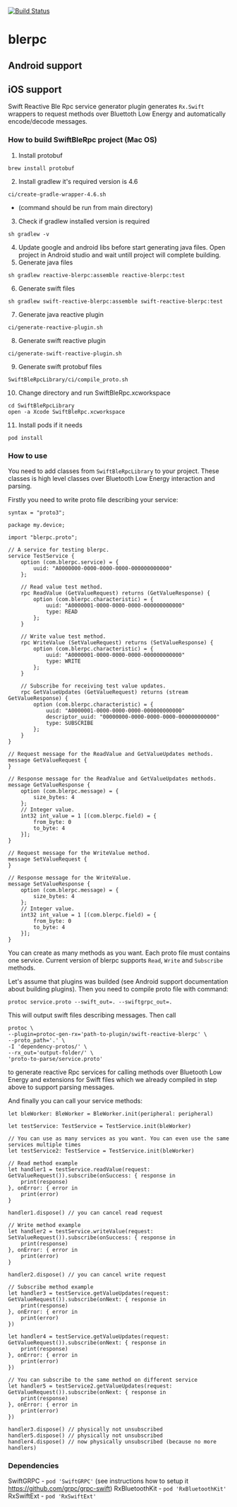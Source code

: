 [![Build Status](https://travis-ci.org/Monnoroch/blerpc-android.svg?branch=master)](https://travis-ci.org/Monnoroch/blerpc-android)

# blerpc

## Android support


## iOS support
Swift Reactive Ble Rpc service generator plugin generates `Rx.Swift` wrappers to request methods over Bluettoth Low Energy and automatically encode/decode messages.

### How to build SwiftBleRpc project (Mac OS)
1. Install protobuf
```
brew install protobuf
```
2. Install gradlew it's required version is 4.6
```
ci/create-gradle-wrapper-4.6.sh
```
* (command should be run from main directory)
3. Check if gradlew installed version is required
```
sh gradlew -v
```
4. Update google and android libs before start generating java files. Open project in Android studio and wait untill project will complete building. 
5. Generate java files
```
sh gradlew reactive-blerpc:assemble reactive-blerpc:test
```
6. Generate swift files
```
sh gradlew swift-reactive-blerpc:assemble swift-reactive-blerpc:test
```
7. Generate java reactive plugin
```
ci/generate-reactive-plugin.sh
```
8. Generate swift reactive plugin
```
ci/generate-swift-reactive-plugin.sh
```
9. Generate swift protobuf files
```
SwiftBleRpcLibrary/ci/compile_proto.sh
```
10. Change directory and run SwiftBleRpc.xcworkspace
```
cd SwiftBleRpcLibrary
open -a Xcode SwiftBleRpc.xcworkspace
```
11. Install pods if it needs
```
pod install
``` 

### How to use
You need to add classes from `SwiftBleRpcLibrary` to your project. These classes is high level classes over Bluetooth Low Energy interaction and parsing.

Firstly you need to write proto file describing your service:

```
syntax = "proto3";

package my.device;

import "blerpc.proto";

// A service for testing blerpc.
service TestService {
    option (com.blerpc.service) = {
        uuid: "A0000000-0000-0000-0000-000000000000"
    };

    // Read value test method.
    rpc ReadValue (GetValueRequest) returns (GetValueResponse) {
        option (com.blerpc.characteristic) = {
            uuid: "A0000001-0000-0000-0000-000000000000"
            type: READ
        };
    }

    // Write value test method.
    rpc WriteValue (SetValueRequest) returns (SetValueResponse) {
        option (com.blerpc.characteristic) = {
            uuid: "A0000001-0000-0000-0000-000000000000"
            type: WRITE
        };
    }

    // Subscribe for receiving test value updates.
    rpc GetValueUpdates (GetValueRequest) returns (stream GetValueResponse) {
        option (com.blerpc.characteristic) = {
            uuid: "A0000001-0000-0000-0000-000000000000"
            descriptor_uuid: "00000000-0000-0000-0000-000000000000"
            type: SUBSCRIBE
        };
    }
}

// Request message for the ReadValue and GetValueUpdates methods.
message GetValueRequest {
}

// Response message for the ReadValue and GetValueUpdates methods.
message GetValueResponse {
    option (com.blerpc.message) = {
        size_bytes: 4
    };
    // Integer value.
    int32 int_value = 1 [(com.blerpc.field) = {
        from_byte: 0
        to_byte: 4
    }];
}

// Request message for the WriteValue method.
message SetValueRequest {
}

// Response message for the WriteValue.
message SetValueResponse {
    option (com.blerpc.message) = {
        size_bytes: 4
    };
    // Integer value.
    int32 int_value = 1 [(com.blerpc.field) = {
        from_byte: 0
        to_byte: 4
    }];
}
```
You can create as many methods as you want. Each proto file must contains one service. Current version of blerpc supports `Read`, `Write` and `Subscribe` methods.

Let's assume that plugins was builded (see Android support documentation about building plugins). Then you need to compile proto file with command:

```
protoc service.proto --swift_out=. --swiftgrpc_out=.
```
This will output swift files describing messages. Then call

```
protoc \
--plugin=protoc-gen-rx='path-to-plugin/swift-reactive-blerpc' \
--proto_path='.' \
-I 'dependency-protos/' \
--rx_out='output-folder/' \
'proto-to-parse/service.proto'
```

to generate reactive Rpc services for calling methods over Bluetooth Low Energy and extensions for Swift files which we already compiled in step above to support  parsing messages.

And finally you can call your service methods:

```
let bleWorker: BleWorker = BleWorker.init(peripheral: peripheral)

let testService: TestService = TestService.init(bleWorker)

// You can use as many services as you want. You can even use the same services multiple times
let testService2: TestService = TestService.init(bleWorker)

// Read method example
let handler1 = testService.readValue(request: GetValueRequest()).subscribe(onSuccess: { response in
    print(response)
}, onError: { error in
    print(error)
}

handler1.dispose() // you can cancel read request

// Write method example
let handler2 = testService.writeValue(request: SetValueRequest()).subscribe(onSuccess: { response in
    print(response)
}, onError: { error in
    print(error)
}

handler2.dispose() // you can cancel write request

// Subscribe method example
let handler3 = testService.getValueUpdates(request: GetValueRequest()).subscribe(onNext: { response in
    print(response)
}, onError: { error in
    print(error)
})

let handler4 = testService.getValueUpdates(request: GetValueRequest()).subscribe(onNext: { response in
    print(response)
}, onError: { error in
    print(error)
})

// You can subscribe to the same method on different service
let handler5 = testService2.getValueUpdates(request: GetValueRequest()).subscribe(onNext: { response in
    print(response)
}, onError: { error in
    print(error)
})

handler3.dispose() // physically not unsubscribed
handler5.dispose() // physically not unsubscribed
handler4.dispose() // now physically unsubscribed (because no more handlers)

```

### Dependencies
SwiftGRPC - `pod 'SwiftGRPC'` (see instructions how to setup it https://github.com/grpc/grpc-swift)
RxBluetoothKit - `pod 'RxBluetoothKit'`
RxSwiftExt - `pod 'RxSwiftExt'`
